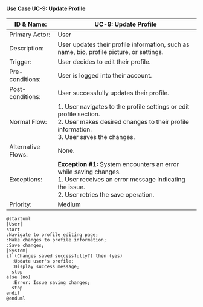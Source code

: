 #### Use Case UC-9: Update Profile
| ID & Name:         | UC-9: Update Profile                                                                                                                                                     |
| ------------------ | ------------------------------------------------------------------------------------------------------------------------------------------------------------------------ |
| Primary Actor:     | User                                                                                                                                                                     |
| Description:       | User updates their profile information, such as name, bio, profile picture, or settings.                                                                                 |
| Trigger:           | User decides to edit their profile.                                                                                                                                      |
| Pre-conditions:    | User is logged into their account.                                                                                                                                       |
| Post-conditions:   | User successfully updates their profile.                                                                                                                                 |
| Normal Flow:       | 1. User navigates to the profile settings or edit profile section. <br> 2. User makes desired changes to their profile information. <br> 3. User saves the changes.      |
| Alternative Flows: | None.                                                                                                                                                                    |
| Exceptions:        | **Exception #1:** System encounters an error while saving changes. <br> 1. User receives an error message indicating the issue. <br> 2. User retries the save operation. |
| Priority:          | Medium                                                                                                                                                                   |

```plantuml
@startuml
|User|
start
:Navigate to profile editing page;
:Make changes to profile information;
:Save changes;
|System|
if (Changes saved successfully?) then (yes)
  :Update user's profile;
  :Display success message;
  stop
else (no)
  :Error: Issue saving changes;
  stop
endif
@enduml

```
